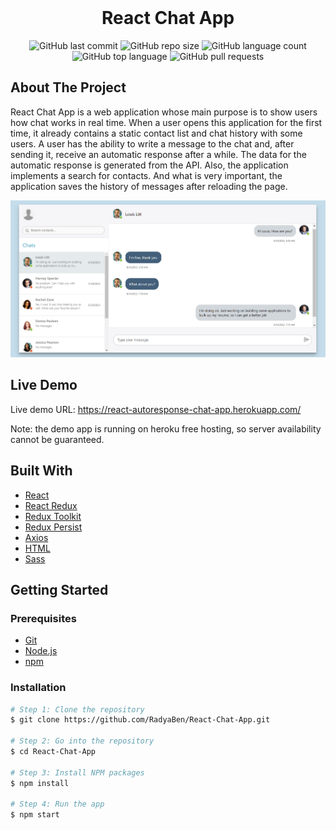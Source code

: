 <div align="center">
	<br>
	<h1>React Chat App</h1>
</div>

<!-- PROJECT SHIELDS -->
<div align="center">

   ![GitHub last commit](https://img.shields.io/github/last-commit/RadyaBen/React-Chat-App?style=plastic)
   ![GitHub repo size](https://img.shields.io/github/repo-size/RadyaBen/React-Chat-App?style=plastic)
   ![GitHub language count](https://img.shields.io/github/languages/count/RadyaBen/React-Chat-App?style=plastic)
   ![GitHub top language](https://img.shields.io/github/languages/top/RadyaBen/React-Chat-App?style=plastic)
   ![GitHub pull requests](https://img.shields.io/github/issues-pr/RadyaBen/React-Chat-App?style=plastic)
   

</div>

<!-- ABOUT THE PROJECT -->
## About The Project

React Chat App is a web application whose main purpose is to show users how chat works in real time. When a user opens this application for the first time, it already contains a static contact list and chat history with some users. 
A user has the ability to write a message to the chat and, after sending it, receive an automatic response after a while. The data for the automatic response is generated from the API. Also, the application implements a search for contacts. And what is very important, the application saves the history of messages after reloading the page.

<img src="src/assets/images/app-screenshot.png" max-width="100%" height="auto" alt="React Chat App" title="React Chat App">

<!-- LIVE DEMO -->
## Live Demo

Live demo URL: https://react-autoresponse-chat-app.herokuapp.com/

Note: the demo app is running on heroku free hosting, so server availability cannot be guaranteed.

## Built With

* [React](https://reactjs.org/)
* [React Redux](https://react-redux.js.org/)
* [Redux Toolkit](https://redux-toolkit.js.org/)
* [Redux Persist](https://github.com/rt2zz/redux-persist)
* [Axios](https://axios-http.com/)
* [HTML](https://developer.mozilla.org/en-US/docs/Web/HTML)
* [Sass](https://sass-lang.com/)

<!-- GETTING STARTED -->
## Getting Started

### Prerequisites

* [Git](https://git-scm.com)
* [Node.js](https://nodejs.org/en/download/)
* [npm](http://npmjs.com)

### Installation

```sh
# Step 1: Clone the repository
$ git clone https://github.com/RadyaBen/React-Chat-App.git

# Step 2: Go into the repository
$ cd React-Chat-App

# Step 3: Install NPM packages
$ npm install

# Step 4: Run the app
$ npm start
```